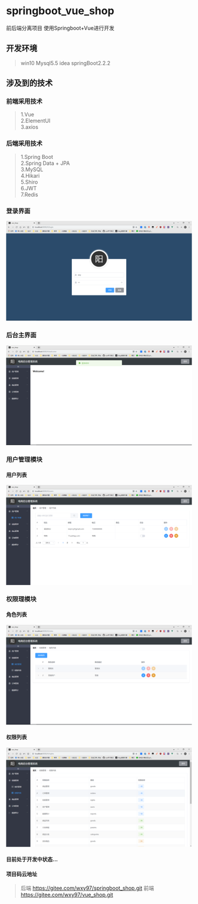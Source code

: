 # springboot_vue_shop
前后端分离项目 使用Springboot+Vue进行开发
## 开发环境
> win10 
> Mysql5.5
>  idea
>  springBoot2.2.2
## 涉及到的技术
### 前端采用技术
> 1.Vue  
> 2.ElementUI  
> 3.axios   
### 后端采用技术
> 1.Spring Boot  
> 2.Spring Data + JPA   
> 3.MySQL  
> 4.Hikari  
> 5.Shiro  
> 6.JWT  
> 7.Redis  

### 登录界面
![login](./images/login.png)

### 后台主界面 
![main](./images/main.png)

### 用户管理模块
#### 用户列表
![user](./images/userList.png)

### 权限理模块
#### 角色列表
![user](./images/roleList.png)

#### 权限列表
![user](./images/rightList.png)

#### 目前处于开发中状态...  

#### 项目码云地址     
> 后端 https://gitee.com/wxy97/springboot_shop.git
> 前端 https://gitee.com/wxy97/vue_shop.git
